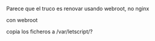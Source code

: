 
Parece que el truco es renovar usando webroot, no nginx

con webroot

copia los ficheros a /var/letscript/<website>?
